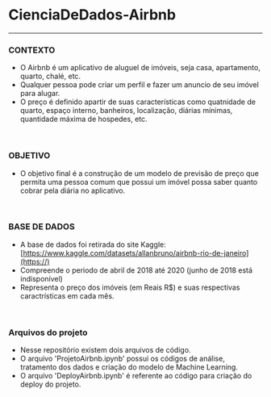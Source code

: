 # CienciaDeDados-Airbnb

---

### <b>CONTEXTO</b>
- O Airbnb é um aplicativo de aluguel de imóveis, seja casa, apartamento, quarto, chalé, etc.
- Qualquer pessoa pode criar um perfil e fazer um anuncio de seu imóvel para alugar.
- O preço é definido apartir de suas características como quatnidade de quarto, espaço interno, banheiros, localização, diárias mínimas, quantidade máxima de hospedes, etc.


<br>

### <b>OBJETIVO</b>
- O objetivo final é a construção de um modelo de previsão de preço que permita uma pessoa comum que possui um imóvel possa saber quanto cobrar pela diária no aplicativo.


<br>

### <b>BASE DE DADOS</b>
- A base de dados foi retirada do site Kaggle: [https://www.kaggle.com/datasets/allanbruno/airbnb-rio-de-janeiro](https://)
- Compreende o periodo de abril de 2018 até 2020 (junho de 2018 está indisponível)
- Representa o preço dos imóveis (em Reais R$) e suas respectivas caractrísticas em cada mês.

  
<br>

### <b>Arquivos do projeto</b>
- Nesse repositório existem dois arquivos de código.
- O arquivo 'ProjetoAirbnb.ipynb' possui os códigos de análise, tratamento dos dados e criação do modelo de Machine Learning.
- O arquivo 'DeployAirbnb.ipynb' é referente ao código para criação do deploy do projeto.


